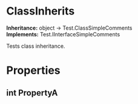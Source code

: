 # ClassInherits

**Inheritance:** object → Test.ClassSimpleComments  
**Implements:** Test.IInterfaceSimpleComments  
  
Tests class inheritance.  

# Properties

## int PropertyA

